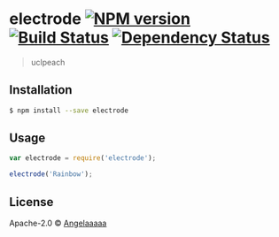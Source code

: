 # electrode [![NPM version][npm-image]][npm-url] [![Build Status][travis-image]][travis-url] [![Dependency Status][daviddm-image]][daviddm-url]
> uclpeach

## Installation

```sh
$ npm install --save electrode
```

## Usage

```js
var electrode = require('electrode');

electrode('Rainbow');
```
## License

Apache-2.0 © [Angelaaaaa]()


[npm-image]: https://badge.fury.io/js/electrode.svg
[npm-url]: https://npmjs.org/package/electrode
[travis-image]: https://travis-ci.org//electrode.svg?branch=master
[travis-url]: https://travis-ci.org//electrode
[daviddm-image]: https://david-dm.org//electrode.svg?theme=shields.io
[daviddm-url]: https://david-dm.org//electrode
